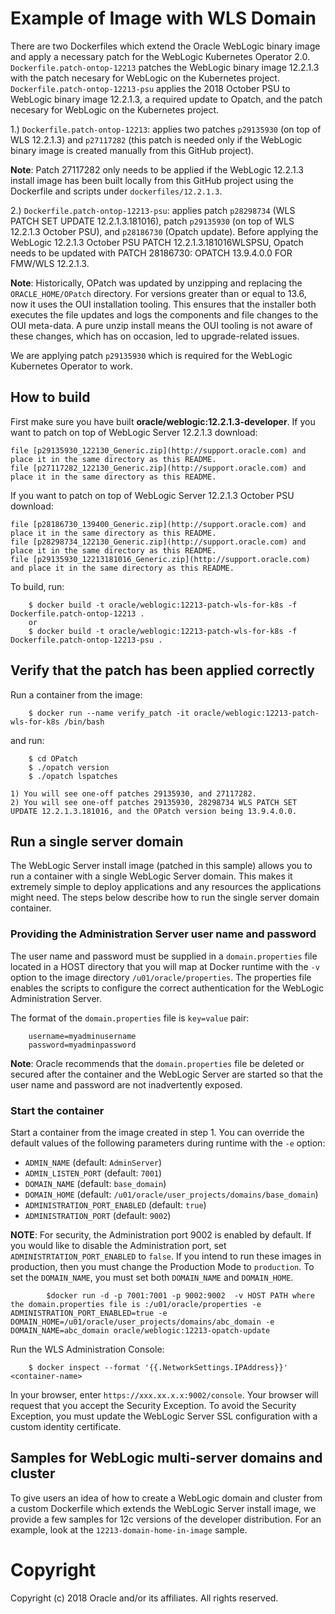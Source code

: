Example of Image with WLS Domain
================================
There are two  Dockerfiles which extend the Oracle WebLogic binary image and apply a necessary patch for the WebLogic Kubernetes Operator 2.0. `Dockerfile.patch-ontop-12213` patches the WebLogic binary image 12.2.1.3 with the patch necesary for WebLogic on the Kubernetes project. `Dockerfile.patch-ontop-12213-psu` applies the 2018 October PSU to WebLogic binary image 12.2.1.3, a required update to Opatch, and the patch necesary for WebLogic on the Kubernetes project.

1.) `Dockerfile.patch-ontop-12213`: applies two patches `p29135930` (on top of WLS 12.2.1.3) and `p27117282` (this patch is needed only if the WebLogic binary image is created manually from this GitHub project).

**Note**: Patch 27117282 only needs to be applied if the WebLogic 12.2.1.3 install image has been built locally from this GitHub project using the Dockerfile and scripts under `dockerfiles/12.2.1.3`.

2.) `Dockerfile.patch-ontop-12213-psu`: applies patch `p28298734` (WLS PATCH SET UPDATE 12.2.1.3.181016), patch `p29135930` (on top of WLS 12.2.1.3 October PSU), and `p28186730` (Opatch update). Before applying the WebLogic 12.2.1.3 October PSU PATCH 12.2.1.3.181016WLSPSU, Opatch needs to be updated with PATCH 28186730: OPATCH 13.9.4.0.0 FOR FMW/WLS 12.2.1.3.

**Note**: Historically, OPatch was updated by unzipping and replacing the `ORACLE_HOME/OPatch` directory. For versions greater than or equal to 13.6, now it uses the OUI installation tooling. This ensures that the installer both executes the file updates and logs the components and file changes to the OUI meta-data. A pure unzip install means the OUI tooling is not aware of these changes, which has on occasion, led to upgrade-related issues.

We are applying patch `p29135930` which is required for the WebLogic Kubernetes Operator to work.

## How to build
First make sure you have built **oracle/weblogic:12.2.1.3-developer**.
If you want to patch on top of WebLogic Server 12.2.1.3 download:

	file [p29135930_122130_Generic.zip](http://support.oracle.com) and place it in the same directory as this README.
	file [p27117282_122130_Generic.zip](http://support.oracle.com) and place it in the same directory as this README.

If you want to patch on top of WebLogic Server 12.2.1.3 October PSU download:

	file [p28186730_139400_Generic.zip](http://support.oracle.com) and place it in the same directory as this README.
	file [p28298734_122130_Generic.zip](http://support.oracle.com) and place it in the same directory as this README.
	file [p29135930_12213181016_Generic.zip](http://support.oracle.com) and place it in the same directory as this README.

To build, run:

        $ docker build -t oracle/weblogic:12213-patch-wls-for-k8s -f Dockerfile.patch-ontop-12213 .
        or
        $ docker build -t oracle/weblogic:12213-patch-wls-for-k8s -f Dockerfile.patch-ontop-12213-psu .

## Verify that the patch has been applied correctly
Run a container from the image:

        $ docker run --name verify_patch -it oracle/weblogic:12213-patch-wls-for-k8s /bin/bash

and run:

        $ cd OPatch
        $ ./opatch version
        $ ./opatch lspatches

	1) You will see one-off patches 29135930, and 27117282.
	2) You will see one-off patches 29135930, 28298734 WLS PATCH SET UPDATE 12.2.1.3.181016, and the OPatch version being 13.9.4.0.0.

## Run a single server domain
The WebLogic Server install image (patched in this sample) allows you to run a container with a single WebLogic Server domain. This makes it extremely simple to deploy applications and any resources the applications might need. The steps below describe how to run the single server domain container.

### Providing the Administration Server user name and password
The user name and password must be supplied in a `domain.properties` file located in a HOST directory that you will map at Docker runtime with the `-v` option to the image directory `/u01/oracle/properties`. The properties file enables the scripts to configure the correct authentication for the WebLogic Administration Server.

The format of the `domain.properties` file is `key=value` pair:

        username=myadminusername
        password=myadminpassword

**Note**: Oracle recommends that the `domain.properties` file be deleted or secured after the container and the WebLogic Server are started so that the user name and password are not inadvertently exposed.

### Start the container
Start a container from the image created in step 1.
You can override the default values of the following parameters during runtime with the `-e` option:

* `ADMIN_NAME`                  (default: `AdminServer`)
* `ADMIN_LISTEN_PORT`           (default: `7001`)
* `DOMAIN_NAME`                 (default: `base_domain`)
* `DOMAIN_HOME`                 (default: `/u01/oracle/user_projects/domains/base_domain`)
* `ADMINISTRATION_PORT_ENABLED` (default: `true`)
* `ADMINISTRATION_PORT`         (default: `9002`)

**NOTE**: For security, the Administration port 9002 is enabled by default. If you would like to disable the Administration port, set `ADMINISTRTATION_PORT_ENABLED` to `false`. If you intend to run these images in production, then you must change the Production Mode to `production`. To set the `DOMAIN_NAME`, you must set both `DOMAIN_NAME` and `DOMAIN_HOME`.

```
        $docker run -d -p 7001:7001 -p 9002:9002  -v HOST PATH where the domain.properties file is :/u01/oracle/properties -e ADMINISTRATION_PORT_ENABLED=true -e DOMAIN_HOME=/u01/oracle/user_projects/domains/abc_domain -e DOMAIN_NAME=abc_domain oracle/weblogic:12213-opatch-update
```

Run the WLS Administration Console:

        $ docker inspect --format '{{.NetworkSettings.IPAddress}}' <container-name>

In your browser, enter `https://xxx.xx.x.x:9002/console`. Your browser will request that you accept the Security Exception. To avoid the Security Exception, you must update the WebLogic Server SSL configuration with a custom identity certificate.

##  Samples for WebLogic multi-server domains and cluster
To give users an idea of how to create a WebLogic domain and cluster from a custom Dockerfile which extends the WebLogic Server install image, we provide a few samples for 12c versions of the developer distribution. For an example, look at the `12213-domain-home-in-image` sample.

# Copyright
Copyright (c) 2018 Oracle and/or its affiliates. All rights reserved.
